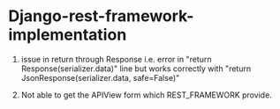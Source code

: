 # Django-rest-framework-implementation

1) issue in return through Response
i.e. error in "return Response(serializer.data)" line
but works correctly with "return JsonResponse(serializer.data, safe=False)"

2) Not able to get the APIView form which REST_FRAMEWORK provide.
